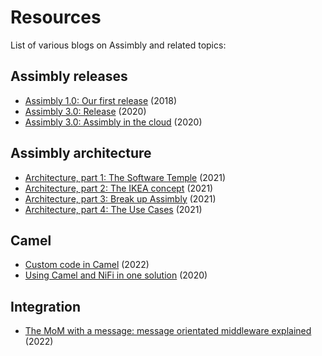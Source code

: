 # Resources

List of various blogs on Assimbly and related topics:

## Assimbly releases

- [Assimbly 1.0: Our first release](https://www.linkedin.com/pulse/assimbly-10-raymond-meester/?trk=pulse-article_more-articles_related-content-card&originalSubdomain=nl) (2018)
- [Assimbly 3.0: Release](https://raymondmeester.medium.com/assimbly-3-0-bdc29147f808) (2020)
- [Assimbly 3.0: Assimbly in the cloud](https://raymondmeester.medium.com/assimbly-in-the-cloud-7e84f84752e1) (2020)

## Assimbly architecture

- [Architecture, part 1: The Software Temple](https://raymondmeester.medium.com/the-software-temple-352261230eb8) (2021)
- [Architecture, part 2: The IKEA concept](https://raymondmeester.medium.com/the-ikea-concept-9940d5c9e5ae)  (2021)
- [Architecture, part 3: Break up Assimbly](https://raymondmeester.medium.com/break-up-assimbly-5a44a0b151a5)  (2021)
- [Architecture, part 4: The Use Cases](https://raymondmeester.medium.com/the-use-cases-10d729c09e57)  (2021)

## Camel

- [Custom code in Camel](https://raymondmeester.medium.com/custom-code-in-apache-camel-56c9249d5b24)  (2022)
- [Using Camel and NiFi in one solution](https://raymondmeester.medium.com/using-camel-and-nifi-in-one-solution-c7668fafe451) (2020)

## Integration

- [The MoM with a message: message orientated middleware explained](https://raymondmeester.medium.com/the-mom-with-a-message-4a85bf14c04b) (2022)